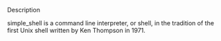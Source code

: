 Description

simple_shell is a command line interpreter, or shell, in the tradition of the first Unix shell written by Ken Thompson in 1971.
